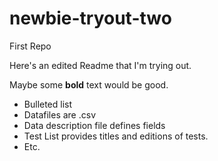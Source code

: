 # newbie-tryout-two
 First Repo
 
 Here's an edited Readme that I'm trying out.
 
 Maybe some **bold** text would be good.
* Bulleted list
* Datafiles are .csv
* Data description file defines fields
* Test List provides titles and editions of tests.
* Etc.
